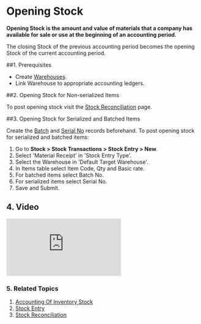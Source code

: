 <!-- add-breadcrumbs -->
# Opening Stock

**Opening Stock is the amount and value of materials that a company has available for sale or use at the beginning of an accounting period.**

The closing Stock of the previous accounting period becomes the opening Stock of the current accounting period.

##1. Prerequisites

* Create [Warehouses](/docs/user/manual/en/stock/warehouse).
* Link Warehouse to appropriate accounting ledgers.

##2. Opening Stock for Non-serialized Items

To post opening stock visit the [Stock Reconciliation](/docs/user/manual/en/stock/stock-reconciliation) page.


##3. Opening Stock for Serialized and Batched Items

Create the [Batch](/docs/user/manual/en/stock/batch) and [Serial No](/docs/user/manual/en/stock/serial-no) records beforehand. To post opening stock for serialized and batched items:

1. Go to **Stock > Stock Transactions > Stock Entry > New**.
1. Select 'Material Receipt' in 'Stock Entry Type'.
1. Select the Warehouse in 'Default Target Warehouse'.
1. In Items table select Item Code, Qty and Basic rate.
1. For batched items select Batch No.
1. For serialized items select Serial No.
1. Save and Submit.

## 4. Video
<div>
    <div class="embed-container">
        <iframe src="https://www.youtube.com/embed/nlHX0ZZ84Lw?end=120" frameborder="0" allow="autoplay; encrypted-media" allowfullscreen>
        </iframe>
    </div>
</div>

### 5. Related Topics
1. [Accounting Of Inventory Stock](/docs/user/manual/en/stock/accounting-of-inventory-stock)
1. [Stock Entry](/docs/user/manual/en/stock/stock-entry)
1. [Stock Reconciliation](/docs/user/manual/en/stock/stock-reconciliation-for-non-serialized-item)
